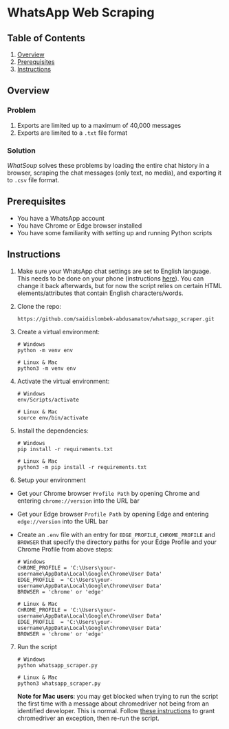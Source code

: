 # WhatsApp Web Scraping

## Table of Contents

1. [Overview](#overview)
2. [Prerequisites](#prerequisites)
3. [Instructions](#instructions)

## Overview

### Problem

1. Exports are limited up to a maximum of 40,000 messages
2. Exports are limited to a `.txt` file format

### Solution

_WhatSoup_ solves these problems by loading the entire chat history in a browser, scraping the chat messages (only text, no media), and exporting it to `.csv` file format.

## Prerequisites

- You have a WhatsApp account
- You have Chrome or Edge browser installed
- You have some familiarity with setting up and running Python scripts

## Instructions

1. Make sure your WhatsApp chat settings are set to English language. This needs to be done on your phone (instructions [here](https://faq.whatsapp.com/general/account-and-profile/how-to-change-whatsapps-language/)). You can change it back afterwards, but for now the script relies on certain HTML elements/attributes that contain English characters/words.

2. Clone the repo:

   ```
   https://github.com/saidislombek-abdusamatov/whatsapp_scraper.git
   ```

3. Create a virtual environment:

   ```
   # Windows
   python -m venv env

   # Linux & Mac
   python3 -m venv env
   ```

4. Activate the virtual environment:

   ```
   # Windows
   env/Scripts/activate

   # Linux & Mac
   source env/bin/activate
   ```

5. Install the dependencies:

   ```
   # Windows
   pip install -r requirements.txt

   # Linux & Mac
   python3 -m pip install -r requirements.txt
   ```

6. Setup your environment

- Get your Chrome browser `Profile Path` by opening Chrome and entering `chrome://version` into the URL bar
- Get your Edge browser `Profile Path` by opening Edge and entering `edge://version` into the URL bar
- Create an `.env` file with an entry for `EDGE_PROFILE`, `CHROME_PROFILE` and `BROWSER` that specify the directory paths for your Edge Profile and your Chrome Profile from above steps:

  ```
  # Windows
  CHROME_PROFILE = 'C:\Users\your-username\AppData\Local\Google\Chrome\User Data'
  EDGE_PROFILE  = 'C:\Users\your-username\AppData\Local\Google\Chrome\User Data'
  BROWSER = 'chrome' or 'edge'

  # Linux & Mac
  CHROME_PROFILE = 'C:\Users\your-username\AppData\Local\Google\Chrome\User Data'
  EDGE_PROFILE  = 'C:\Users\your-username\AppData\Local\Google\Chrome\User Data'
  BROWSER = 'chrome' or 'edge'
  ```

7. Run the script

   ```
   # Windows
   python whatsapp_scraper.py

   # Linux & Mac
   python3 whatsapp_scraper.py
   ```

   **Note for Mac users**: you may get blocked when trying to run the script the first time with a message about chromedriver not being from an identified developer. This is normal. Follow [these instructions](https://stackoverflow.com/a/60362134) to grant chromedriver an exception, then re-run the script.
